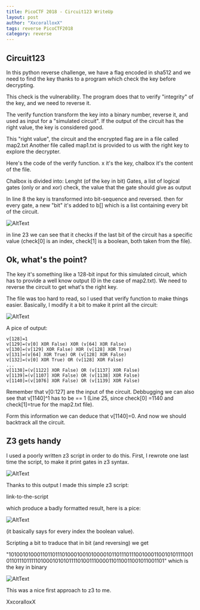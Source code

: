 ```yaml
---
title: PicoCTF 2018 - Circuit123 WriteUp
layout: post
author: "XxcoralloxX"
tags: reverse PicoCTF2018
category: reverse
---
```


## Circuit123
In this python reverse challenge, we have a flag encoded in sha512 and we need to find the key thanks to a program which check the key before decrypting.

This check is the vulnerability.
The program does that to verify "integrity" of the key, and we need to reverse it. 

The verify function transform the key into a binary number, reverse it, and used as input for a "simulated circuit".
If the output of the circuit has the right value, the key is considered good.

This "right value", the circuit and the encrypted flag are in a file called map2.txt
Another file called map1.txt is provided to us with the right key to explore the decrypter.

Here's the code of the verify function.
x it's the key, chalbox it's the content of the file.

Chalbox is divided into:
Lenght (of the key in bit)
Gates, a list of logical gates (only or and xor)
check, the value that the gate should give as output

In line 8 the key is transformed into bit-sequence and reversed.
then for every gate, a new "bit" it's added to b[] which is a list containing every bit of the circuit.

![AltText](https://i.gyazo.com/f908871963e6f8190dc1b834b61f4c9a.png)

in line 23 we can see that it checks if the last bit of the circuit has a specific value (check[0] is an index, check[1] is a boolean, both taken from the file).

## Ok, what's the point?

The key it's something like a 128-bit input for this simulated circuit, which has to provide a well know output (0 in the case of map2.txt).
We need to reverse the circuit to get what's the right key.

The file was too hard to read, so I used that verify function to make things easier.
Basically, I modify it a bit to make it print all the circuit:

![AltText](https://i.gyazo.com/301fa0ba99d66deb1e450a322aebdd80.png)

A pice of output:

```
v[128]=1
v[129]=(v[0] XOR False) XOR (v[64] XOR False)
v[130]=(v[129] XOR False) XOR (v[128] XOR True)
v[131]=(v[64] XOR True) OR (v[128] XOR False)
v[132]=(v[0] XOR True) OR (v[128] XOR False)
...
v[1138]=(v[1122] XOR False) OR (v[1137] XOR False)
v[1139]=(v[1107] XOR False) OR (v[1138] XOR False)
v[1140]=(v[1076] XOR False) OR (v[1139] XOR False)
```

Remember that v[0:127] are the input of the circuit.
Debbugging we can also see that v[1140]^1 has to be == 1 (Line 25, since check[0] =1140 and check[1]=true for the map2.txt file).

Form this information we can deduce that v[1140]=0.
And now we should backtrack all the circuit.

## Z3 gets handy

I used a poorly written z3 script in order to do this.
First, I rewrote one last time the script, to make it print gates in z3 syntax.

![AltText](https://i.gyazo.com/4aed7b046439a98d6a499cee5f845083.png)

Thanks to this output I made this simple z3 script:

link-to-the-script

which produce a badly formatted result, here is a pice:

![AltText](https://i.gyazo.com/ea788f49a313046c74dc0792d4f8425f.png)

(it basically says for every index the boolean value).

Scripting a bit to traduce that in bit (and reversing) we get

"10100101000110110111010001001010000101101110111001000110010101111001011011101111101000101010111101001110000110110011001011001101"
which is the key in binary

![AltText](https://i.gyazo.com/5ef18489f2f7e685cff8b8d963bd8f47.png)

This was a nice first approach to z3 to me.

XxcoralloxX
